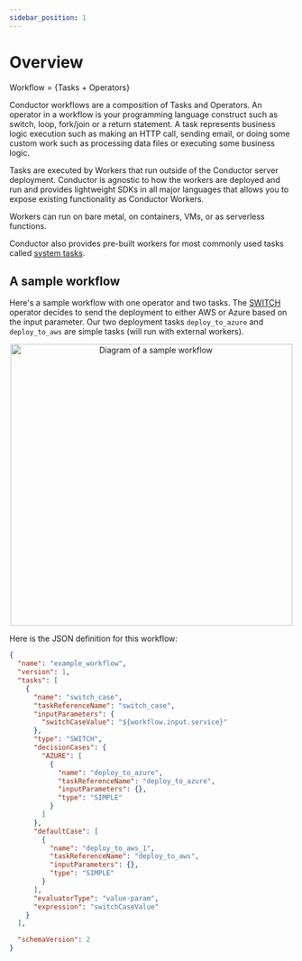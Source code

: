 ```yaml
---
sidebar_position: 1
---
```


# Overview

Workflow = {Tasks + Operators}

Conductor workflows are a composition of Tasks and Operators. An operator in a workflow is your programming language construct such as switch, loop, fork/join or a return statement. A task represents business logic execution such as making an HTTP call, sending email, or doing some custom work such as processing data files or executing some business logic.

Tasks are executed by Workers that run outside of the Conductor server deployment. Conductor is agnostic to how the workers are deployed and run and provides lightweight SDKs in all major languages that allows you to expose existing functionality as Conductor Workers.

Workers can run on bare metal, on containers, VMs, or as serverless functions.

Conductor also provides pre-built workers for most commonly used tasks called [system tasks](/content/docs/getting-started/concepts/system-tasks).

## A sample workflow

Here's a sample workflow with one operator and two tasks. The [SWITCH](/content/docs/reference-docs/switch-task) operator decides to send the deployment to either AWS or Azure based on the input parameter. Our two deployment tasks `deploy_to_azure` and `deploy_to_aws` are simple tasks (will run with external workers).

<p align="center"><img src="/content/img/sample_workflow.jpg" alt="Diagram of a sample workflow" width="500" style={{paddingBottom: 40, paddingTop: 40}} /></p>

Here is the JSON definition for this workflow:

```json
{
  "name": "example_workflow",
  "version": 1,
  "tasks": [
    {
      "name": "switch_case",
      "taskReferenceName": "switch_case",
      "inputParameters": {
        "switchCaseValue": "${workflow.input.service}"
      },
      "type": "SWITCH",
      "decisionCases": {
        "AZURE": [
          {
            "name": "deploy_to_azure",
            "taskReferenceName": "deploy_to_azure",
            "inputParameters": {},
            "type": "SIMPLE"
          }
        ]
      },
      "defaultCase": [
        {
          "name": "deploy_to_aws_1",
          "taskReferenceName": "deploy_to_aws",
          "inputParameters": {},
          "type": "SIMPLE"
        }
      ],
      "evaluatorType": "value-param",
      "expression": "switchCaseValue"
    }
  ],

  "schemaVersion": 2
}
```
